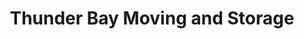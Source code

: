 ---
title: "Thunder Bay Moving and Storage"
url: /alpena/thunder-bay-moving-and-storage/
shop: Mieten
---